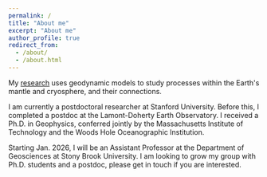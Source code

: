 ```yaml
---
permalink: /
title: "About me"
excerpt: "About me"
author_profile: true
redirect_from: 
  - /about/
  - /about.html
---
```

My [research](https://fionaclerc.github.io/research) uses geodynamic models to study processes within the Earth's mantle and cryosphere, and their connections.

I am currently a postdoctoral researcher at Stanford University. Before this, I completed a postdoc at the Lamont-Doherty Earth Observatory. I received a Ph.D. in Geophysics, conferred jointly by the Massachusetts Institute of Technology and the Woods Hole Oceanographic Institution.

Starting Jan. 2026, I will be an Assistant Professor at the Department of Geosciences at Stony Brook University. I am looking to grow my group with Ph.D. students and a postdoc, please get in touch if you are interested.
